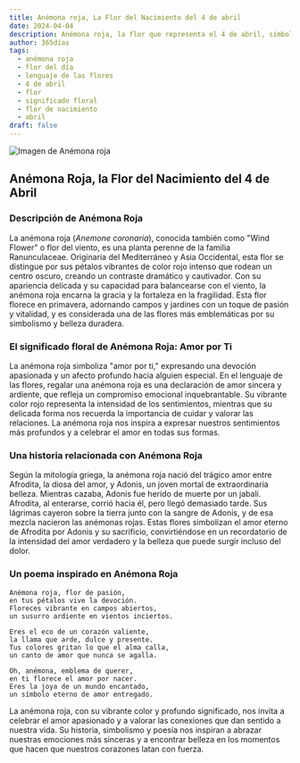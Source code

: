 ```yaml
---
title: Anémona roja, La Flor del Nacimiento del 4 de abril
date: 2024-04-04
description: Anémona roja, la flor que representa el 4 de abril, simboliza Amor por ti. Descubre su fascinante historia, significado en el lenguaje de las flores y una poesía que celebra su belleza.
author: 365días
tags:
  - anémona roja
  - flor del día
  - lenguaje de las flores
  - 4 de abril
  - flor
  - significado floral
  - flor de nacimiento
  - abril
draft: false
---
```




![Imagen de Anémona roja](https://cdn.pixabay.com/photo/2017/06/23/03/45/anemone-2433412_1280.png#center)


## Anémona Roja, la Flor del Nacimiento del 4 de Abril

### Descripción de Anémona Roja

La anémona roja (_Anemone coronaria_), conocida también como "Wind Flower" o flor del viento, es una planta perenne de la familia Ranunculaceae. Originaria del Mediterráneo y Asia Occidental, esta flor se distingue por sus pétalos vibrantes de color rojo intenso que rodean un centro oscuro, creando un contraste dramático y cautivador. Con su apariencia delicada y su capacidad para balancearse con el viento, la anémona roja encarna la gracia y la fortaleza en la fragilidad. Esta flor florece en primavera, adornando campos y jardines con un toque de pasión y vitalidad, y es considerada una de las flores más emblemáticas por su simbolismo y belleza duradera.

### El significado floral de Anémona Roja: Amor por Ti

La anémona roja simboliza "amor por ti," expresando una devoción apasionada y un afecto profundo hacia alguien especial. En el lenguaje de las flores, regalar una anémona roja es una declaración de amor sincera y ardiente, que refleja un compromiso emocional inquebrantable. Su vibrante color rojo representa la intensidad de los sentimientos, mientras que su delicada forma nos recuerda la importancia de cuidar y valorar las relaciones. La anémona roja nos inspira a expresar nuestros sentimientos más profundos y a celebrar el amor en todas sus formas.

### Una historia relacionada con Anémona Roja

Según la mitología griega, la anémona roja nació del trágico amor entre Afrodita, la diosa del amor, y Adonis, un joven mortal de extraordinaria belleza. Mientras cazaba, Adonis fue herido de muerte por un jabalí. Afrodita, al enterarse, corrió hacia él, pero llegó demasiado tarde. Sus lágrimas cayeron sobre la tierra junto con la sangre de Adonis, y de esa mezcla nacieron las anémonas rojas. Estas flores simbolizan el amor eterno de Afrodita por Adonis y su sacrificio, convirtiéndose en un recordatorio de la intensidad del amor verdadero y la belleza que puede surgir incluso del dolor.

### Un poema inspirado en Anémona Roja

```
Anémona roja, flor de pasión,  
en tus pétalos vive la devoción.  
Floreces vibrante en campos abiertos,  
un susurro ardiente en vientos inciertos.  

Eres el eco de un corazón valiente,  
la llama que arde, dulce y presente.  
Tus colores gritan lo que el alma calla,  
un canto de amor que nunca se agalla.  

Oh, anémona, emblema de querer,  
en ti florece el amor por nacer.  
Eres la joya de un mundo encantado,  
un símbolo eterno de amor entregado.  
```

La anémona roja, con su vibrante color y profundo significado, nos invita a celebrar el amor apasionado y a valorar las conexiones que dan sentido a nuestra vida. Su historia, simbolismo y poesía nos inspiran a abrazar nuestras emociones más sinceras y a encontrar belleza en los momentos que hacen que nuestros corazones latan con fuerza.